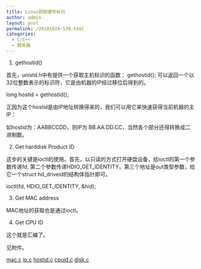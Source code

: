 ```yaml
---
title: Linux获取硬件标识
author: admin
layout: post
permalink: /20101024-538.html
categories:
  - C/C++
  - 服务器
---
```

1. gethostid()

首先，unistd.h中有提供一个获取主机标识的函数： gethostid(); 可以返回一个以32位整数表示的标识符，它是由机器的IP经过移位后得到的。

long hostid = gethostid();

正因为这个hostid是由IP地址转换得来的，我们可以用它来快速获得当前机器的主IP：

如hostid为：AABBCCDD，则IP为 BB.AA.DD.CC，当然各个部分还得转换成二进制数。

2. Get harddisk Product ID

这步的关键是ioctl的使用。首先，以只读的方式打开硬盘设备，给ioctl的第一个参数传递fd, 第二个参数传递HDIO\_GET\_IDENTITY，第三个地址是out类型参数，给它一个struct hd_driveid的结构体指针即可。

ioctl(fd, HDIO\_GET\_IDENTITY, &hid);

3. Get MAC address

MAC地址的获取也是通过ioctl。

4. Get CPU ID

这个就是汇编了。

见附件。

[mac.c][1] [ip.c][2] [hostid.c][3] [cpuid.c][4] [disk.c][5]

 [1]: http://blog.eaxi.com/wp-content/uploads/2010/10/mac.c
 [2]: http://blog.eaxi.com/wp-content/uploads/2010/10/ip.c
 [3]: http://blog.eaxi.com/wp-content/uploads/2010/10/hostid.c
 [4]: http://blog.eaxi.com/wp-content/uploads/2010/10/cpuid.c
 [5]: http://blog.eaxi.com/wp-content/uploads/2010/10/disk.c